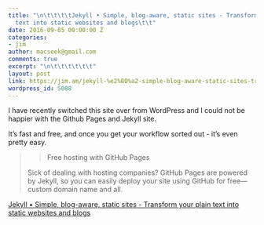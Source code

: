 ```yaml
---
title: "\n\t\t\t\tJekyll • Simple, blog-aware, static sites - Transform your plain
  text into static websites and blogs\t\t"
date: 2016-09-05 00:00:00 Z
categories:
- jim
author: macseek@gmail.com
comments: true
excerpt: "\n\t\t\t\t\t\t"
layout: post
link: https://jim.am/jekyll-%e2%80%a2-simple-blog-aware-static-sites-transform-your-plain-text-into-static-websites-and-blogs/
wordpress_id: 5088
---
```


I have recently switched this site over from WordPress and I could not be happier with the Github Pages and Jekyll site.




It’s fast and free, and once you get your workflow sorted out - it’s even pretty easy.




<blockquote>

> 
> >  

> Free hosting with GitHub Pages  

Sick of dealing with hosting companies? GitHub Pages are powered by Jekyll, so you can easily deploy your site using GitHub for free—custom domain name and all.  

>  

>

> 
> </blockquote>




[Jekyll • Simple, blog-aware, static sites - Transform your plain text into static websites and blogs](http://jekyllrb.com/)


		
